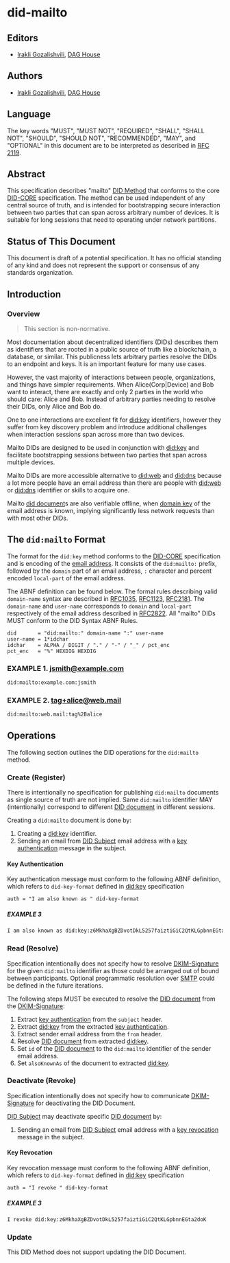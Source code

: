 # did-mailto

## Editors

- [Irakli Gozalishvili](https://github.com/Gozala), [DAG House](https://dag.house/)

## Authors

- [Irakli Gozalishvili](https://github.com/Gozala), [DAG House](https://dag.house/)

## Language

The key words "MUST", "MUST NOT", "REQUIRED", "SHALL", "SHALL NOT", "SHOULD", "SHOULD NOT", "RECOMMENDED", "MAY", and "OPTIONAL" in this document are to be interpreted as described in [RFC 2119](https://datatracker.ietf.org/doc/html/rfc2119).

## Abstract

This specification describes "mailto" [DID Method] that
conforms to the core [DID-CORE] specification. The method can be used independent of any central source of truth, and is intended for bootstrapping secure interaction between two parties that can span across arbitrary number of devices. It is suitable for long sessions that need to operating under network partitions.

## Status of This Document

This document is draft of a potential specification. It has no official standing of any kind and does not represent the support or consensus of any standards organization.

## Introduction

### Overview

> This section is non-normative.

Most documentation about decentralized identifiers (DIDs) describes them as identifiers that are rooted in a public source of truth like a blockchain, a database, or similar. This publicness lets arbitrary parties resolve the DIDs to an endpoint and keys. It is an important feature for many use cases.

However, the vast majority of interactions between people, organizations, and things have simpler requirements. When Alice(Corp|Device) and Bob want to interact, there are exactly and only 2 parties in the world who should care: Alice and Bob. Instead of arbitrary parties needing to resolve their DIDs, only Alice and Bob do.

One to one interactions are excellent fit for [did:key] identifiers, however they suffer from key discovery problem and introduce additional challenges when interaction sessions span across more than two devices.

Mailto DIDs are designed to be used in conjunction with [did:key] and facilitate bootstrapping sessions between two parties that span across multiple devices.

Mailto DIDs are more accessible alternative to [did:web] and [did:dns] because a lot more people have an email address than there are people with [did:web] or [did:dns] identifier or skills to acquire one.

Mailto [did document]s are also verifiable offline, when [domain key] of the email address is known, implying significantly less network requests than with most other DIDs.

## The `did:mailto` Format

The format for the `did:key` method conforms to the [DID-CORE] specification and is encoding of the [email address]. It consists of the `did:mailto:` prefix, followed by the `domain` part of an email address, `:` character and percent encoded `local-part` of the email address.

The ABNF definition can be found below. The formal rules describing valid `domain-name` syntax are described in [RFC1035], [RFC1123], [RFC2181]. The `domain-name` and `user-name` corresponds to `domain` and `local-part` respectively of the email address described in [RFC2822]. All "mailto" DIDs MUST conform to the DID Syntax ABNF Rules.

```abnf
did       = "did:mailto:" domain-name ":" user-name
user-name = 1*idchar
idchar    = ALPHA / DIGIT / "." / "-" / "_" / pct_enc
pct_enc   = "%" HEXDIG HEXDIG
```

### EXAMPLE 1. <jsmith@example.com>

```txt
did:mailto:example.com:jsmith
```

### EXAMPLE 2. <tag+alice@web.mail>

```txt
did:mailto:web.mail:tag%2Balice
```

## Operations

The following section outlines the DID operations for the `did:mailto` method.

### Create (Register)

There is intentionally no specification for publishing `did:mailto` documents as single source of truth are not implied. Same `did:mailto` identifier MAY (intentionally) correspond to different [DID document] in different sessions.

Creating a `did:mailto` document is done by:

1. Creating a [did:key] identifier.
2. Sending an email from [DID Subject] email address with a [key authentication] message in the subject.

#### Key Authentication

Key authentication message must conform to the following ABNF definition, which refers to `did-key-format` defined in [did:key] specification

```abnf
auth = "I am also known as " did-key-format
```

##### EXAMPLE 3

```txt
I am also known as did:key:z6MkhaXgBZDvotDkL5257faiztiGiC2QtKLGpbnnEGta2doK
```

### Read (Resolve)

Specification intentionally does not specify how to resolve [DKIM-Signature] for the given `did:mailto` identifier as those could be arranged out of bound between participants. Optional programmatic resolution over [SMTP] could be defined in the future iterations.

The following steps MUST be executed to resolve the [DID document] from the [DKIM-Signature]:

1. Extract [key authentication] from the `subject` header.
1. Extract [did:key] from the extracted [key authentication].
1. Extract sender email address from the `from` header.
1. Resolve [DID document] from extracted [did:key].
1. Set `id` of the [DID document] to the `did:mailto` identifier of the sender email address.
1. Set `alsoKnownAs` of the document to extracted [did:key].

### Deactivate (Revoke)

Specification intentionally does not specify how to communicate [DKIM-Signature] for deactivating the DID Document.

[DID Subject] may deactivate specific [DID document] by:

1. Sending an email from [DID Subject] email address with a [key revocation] message in the subject.

#### Key Revocation

Key revocation message must conform to the following ABNF definition, which refers to `did-key-format` defined in [did:key] specification

```abnf
auth = "I revoke " did-key-format
```

##### EXAMPLE 3

```txt
I revoke did:key:z6MkhaXgBZDvotDkL5257faiztiGiC2QtKLGpbnnEGta2doK
```

### Update

This DID Method does not support updating the DID Document.

[did subject]: https://www.w3.org/TR/did-core/#did-subject
[did method]: https://w3c-ccg.github.io/did-spec/#specific-did-method-schemes
[did-core]: https://w3c-ccg.github.io/did-spec/
[did document]: https://www.w3.org/TR/did-core/#dfn-did-documents
[did:key]: https://w3c-ccg.github.io/did-method-key/
[did:web]: https://w3c-ccg.github.io/did-method-web/
[did:dns]: https://danubetech.github.io/did-method-dns/
[email address]: https://www.rfc-editor.org/rfc/rfc2822.html#section-3.4.1
[rfc2822]: https://www.rfc-editor.org/rfc/rfc2822.html#section-3.4.1
[rfc1035]: https://www.rfc-editor.org/rfc/rfc1035
[rfc1123]: https://www.rfc-editor.org/rfc/rfc1123
[rfc2181]: https://www.rfc-editor.org/rfc/rfc2181
[Key Authentication]: #key-authentication
[Key Revocation]: #key-revocation
[dkim-signature]: https://en.wikipedia.org/wiki/DomainKeys_Identified_Mail
[smtp]: https://en.wikipedia.org/wiki/Simple_Mail_Transfer_Protocol
[domain key]:https://en.wikipedia.org/wiki/DomainKeys_Identified_Mail

